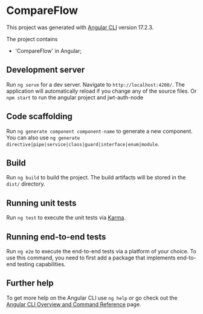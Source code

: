 # CompareFlow

This project was generated with [Angular CLI](https://github.com/angular/angular-cli) version 17.2.3.

The project contains
- 'CompareFlow' in Angular;

## Development server

Run `ng serve` for a dev server. Navigate to `http://localhost:4200/`. The application will automatically reload if you change any of the source files.
Or `npm start` to run the angular project and jwt-auth-node

## Code scaffolding

Run `ng generate component component-name` to generate a new component. You can also use `ng generate directive|pipe|service|class|guard|interface|enum|module`.

## Build

Run `ng build` to build the project. The build artifacts will be stored in the `dist/` directory.

## Running unit tests

Run `ng test` to execute the unit tests via [Karma](https://karma-runner.github.io).

## Running end-to-end tests

Run `ng e2e` to execute the end-to-end tests via a platform of your choice. To use this command, you need to first add a package that implements end-to-end testing capabilities.

## Further help

To get more help on the Angular CLI use `ng help` or go check out the [Angular CLI Overview and Command Reference](https://angular.io/cli) page.
